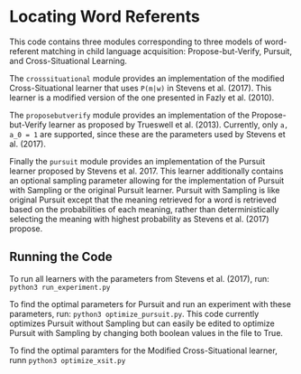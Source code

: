 # Locating Word Referents
This code contains three modules corresponding to three models of word-referent matching in child language acquisition:
Propose-but-Verify, Pursuit, and Cross-Situational Learning. 

The `crosssituational` module provides an implementation of the modified Cross-Situational learner that uses 
`P(m|w)` in Stevens et al. (2017). This learner is a modified version of the one presented in Fazly et al. (2010).

The `proposebutverify` module provides an implementation of the Propose-but-Verify learner as proposed by 
Trueswell et al. (2013). Currently, only `a, a_0 = 1` are supported, since these are the parameters used by
Stevens et al. (2017).

Finally the `pursuit` module provides an implementation of the Pursuit learner proposed by Stevens et al. 2017. 
This learner additionally contains an optional sampling parameter allowing for the implementation of Pursuit with
Sampling or the original Pursuit learner. Pursuit with Sampling is like original Pursuit except that the meaning
retrieved for a word is retrieved based on the probabilities of each meaning, rather than deterministically selecting
the meaning with highest probability as Stevens et al. (2017) propose. 

## Running the Code

To run all learners with the parameters from Stevens et al. (2017), run: `python3 run_experiment.py`

To find the optimal parameters for Pursuit and run an experiment with these parameters, run: `python3 optimize_pursuit.py`.
This code currently optimizes Pursuit without Sampling but can easily be edited to optimize Pursuit with Sampling 
by changing both boolean values in the file to True. 

To find the optimal paramters for the Modified Cross-Situational learner, runn `python3 optimize_xsit.py`
